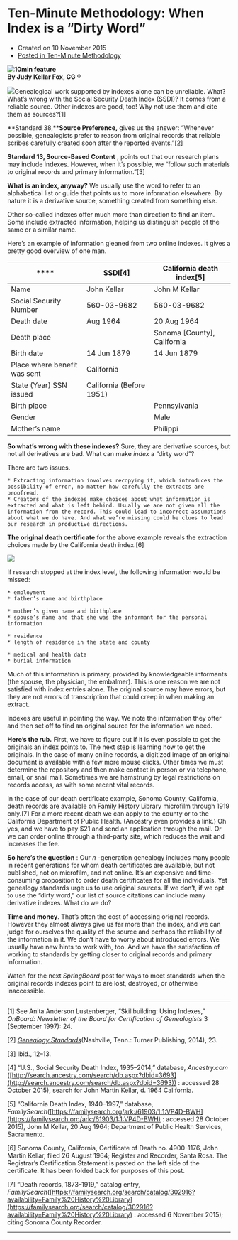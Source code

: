 #  Ten-Minute Methodology: When Index is a “Dirty Word” 

  * Created on 10 November 2015
  * [Posted in Ten-Minute Methodology](https://bcgcertification.org/springboard/ten-minute-methodology)

**![10min feature](https://bcgcertification.org/images/springboard/10min-feature.jpg)  
By Judy Kellar Fox, CG ®**  
  
![](https://bcgcertification.org/images/springboard/IMG_2457.jpg)Genealogical work supported by indexes alone can be unreliable. What? What’s wrong with the Social Security Death Index (SSDI)? It comes from a reliable source. Other indexes are good, too! Why not use them and cite them as sources?[1]  
  
**Standard 38,****Source Preference,** gives us the answer: “Whenever possible, genealogists prefer to reason from original records that reliable scribes carefully created soon after the reported events.”[2]  
  
**Standard 13, Source-Based Content** , points out that our research plans may include indexes. However, when it’s possible, we “follow such materials to original records and primary information.”[3]  
  
**What is an index, anyway?** We usually use the word to refer to an alphabetical list or guide that points us to more information elsewhere. By nature it is a derivative source, something created from something else.  
  
Other so-called indexes offer much more than direction to find an item. Some include extracted information, helping us distinguish people of the same or a similar name.  
  
Here’s an example of information gleaned from two online indexes. It gives a pretty good overview of one man.

**** | **SSDI**[4] | **California death index**[5]  
---|---|---  
Name | John Kellar | John M Kellar  
Social Security Number | 560-03-9682 | 560-03-9682  
Death date | Aug 1964 | 20 Aug 1964  
Death place |  | Sonoma [County], California  
Birth date | 14 Jun 1879 | 14 Jun 1879  
Place where benefit was sent | California |   
State (Year) SSN issued | California (Before 1951) |   
Birth place |  | Pennsylvania  
Gender |  | Male  
Mother’s name |  | Philippi  
  
  
**So what’s wrong with these indexes?** Sure, they are derivative sources, but not all derivatives are bad. What can make *index* a “dirty word”?  
  
There are two issues.

    * Extracting information involves recopying it, which introduces the possibility of error, no matter how carefully the extracts are proofread.
    * Creators of the indexes make choices about what information is extracted and what is left behind. Usually we are not given all the information from the record. This could lead to incorrect assumptions about what we do have. And what we’re missing could be clues to lead our research in productive directions.

  
**The original death certificate** for the above example reveals the extraction choices made by the California death index.[6]  
  
[![](https://bcgcertification.org/images/springboard/Kellar-JM-d-certif001.jpg)](https://bcgcertification.org/images/springboard/Kellar-JM-d-certif001.jpg)

If research stopped at the index level, the following information would be missed:

    * employment
    * father’s name and birthplace

    * mother’s given name and birthplace
    * spouse’s name and that she was the informant for the personal information

    * residence
    * length of residence in the state and county

    * medical and health data
    * burial information

  
Much of this information is primary, provided by knowledgeable informants (the spouse, the physician, the embalmer). This is one reason we are not satisfied with index entries alone. The original source may have errors, but they are not errors of transcription that could creep in when making an extract.  
  
Indexes are useful in pointing the way. We note the information they offer and then set off to find an original source for the information we need.  
  
**Here’s the rub.** First, we have to figure out if it is even possible to get the originals an index points to. The next step is learning how to get the originals. In the case of many online records, a digitized image of an original document is available with a few more mouse clicks. Other times we must determine the repository and then make contact in person or via telephone, email, or snail mail. Sometimes we are hamstrung by legal restrictions on records access, as with some recent vital records.  
  
In the case of our death certificate example, Sonoma County, California, death records are available on Family History Library microfilm through 1919 only.[7] For a more recent death we can apply to the county or to the California Department of Public Health. (Ancestry even provides a link.) Oh yes, and we have to pay $21 and send an application through the mail. Or we can order online through a third-party site, which reduces the wait and increases the fee.  
  
**So here’s the question** : Our *n* -generation genealogy includes many people in recent generations for whom death certificates are available, but not published, not on microfilm, and not online. It’s an expensive and time-consuming proposition to order death certificates for all the individuals. Yet genealogy standards urge us to use original sources. If we don’t, if we opt to use the “dirty word,” our list of source citations can include many derivative indexes. What do we do?  
  
**Time and money**. That’s often the cost of accessing original records. However they almost always give us far more than the index, and we can judge for ourselves the quality of the source and perhaps the reliability of the information in it. We don’t have to worry about introduced errors. We usually have new hints to work with, too. And we have the satisfaction of working to standards by getting closer to original records and primary information.  
  
Watch for the next  *SpringBoard* post for ways to meet standards when the original records indexes point to are lost, destroyed, or otherwise inaccessible.

  
  

* * *

  
  

[1] See Anita Anderson Lustenberger, “Skillbuilding: Using Indexes,” *OnBoard: Newsletter of the Board for Certification of Genealogists* 3 (September 1997): 24.

  

[2] [*Genealogy Standards*](https://www.amazon.com/Genealogy-Fiftieth-Anniversary-Certification-Genealogists/dp/1630260185/)(Nashville, Tenn.: Turner Publishing, 2014), 23.

  

[3] Ibid., 12–13.

  

[4] “U.S., Social Security Death Index, 1935–2014,” database, *Ancestry.com* ([http://search.ancestry.com/search/db.aspx?dbid=3693](http://search.ancestry.com/search/db.aspx?dbid=3693)) : accessed 28 October 2015), search for John Martin Kellar, d. 1964 California.

  

[5] “California Death Index, 1940–1997,” database, *FamilySearch*([https://familysearch.org/ark:/61903/1:1:VP4D-BWH](https://familysearch.org/ark:/61903/1:1:VP4D-BWH) : accessed 28 October 2015), John M Kellar, 20 Aug 1964; Department of Public Health Services, Sacramento.

  

[6] Sonoma County, California, Certificate of Death no. 4900-1176, John Martin Kellar, filed 26 August 1964; Register and Recorder, Santa Rosa. The Registrar’s Certification Statement is pasted on the left side of the certificate. It has been folded back for purposes of this post.

  

[7] “Death records, 1873–1919,” catalog entry, *FamilySearch*([https://familysearch.org/search/catalog/302916?availability=Family%20History%20Library](https://familysearch.org/search/catalog/302916?availability=Family%20History%20Library) : accessed 6 November 2015); citing Sonoma County Recorder.

* * *
